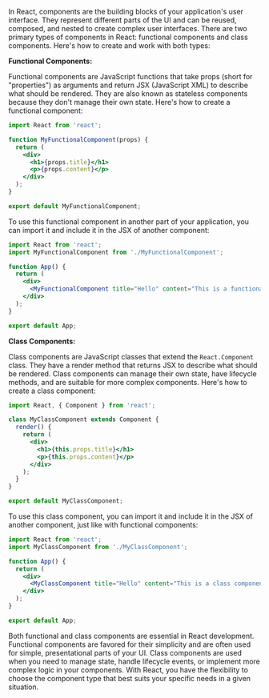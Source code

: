 In React, components are the building blocks of your application's user interface. They represent different parts of the UI and can be reused, composed, and nested to create complex user interfaces. There are two primary types of components in React: functional components and class components. Here's how to create and work with both types:

**Functional Components:**

Functional components are JavaScript functions that take props (short for "properties") as arguments and return JSX (JavaScript XML) to describe what should be rendered. They are also known as stateless components because they don't manage their own state. Here's how to create a functional component:

```jsx
import React from 'react';

function MyFunctionalComponent(props) {
  return (
    <div>
      <h1>{props.title}</h1>
      <p>{props.content}</p>
    </div>
  );
}

export default MyFunctionalComponent;
```

To use this functional component in another part of your application, you can import it and include it in the JSX of another component:

```jsx
import React from 'react';
import MyFunctionalComponent from './MyFunctionalComponent';

function App() {
  return (
    <div>
      <MyFunctionalComponent title="Hello" content="This is a functional component." />
    </div>
  );
}

export default App;
```

**Class Components:**

Class components are JavaScript classes that extend the `React.Component` class. They have a render method that returns JSX to describe what should be rendered. Class components can manage their own state, have lifecycle methods, and are suitable for more complex components. Here's how to create a class component:

```jsx
import React, { Component } from 'react';

class MyClassComponent extends Component {
  render() {
    return (
      <div>
        <h1>{this.props.title}</h1>
        <p>{this.props.content}</p>
      </div>
    );
  }
}

export default MyClassComponent;
```

To use this class component, you can import it and include it in the JSX of another component, just like with functional components:

```jsx
import React from 'react';
import MyClassComponent from './MyClassComponent';

function App() {
  return (
    <div>
      <MyClassComponent title="Hello" content="This is a class component." />
    </div>
  );
}

export default App;
```

Both functional and class components are essential in React development. Functional components are favored for their simplicity and are often used for simple, presentational parts of your UI. Class components are used when you need to manage state, handle lifecycle events, or implement more complex logic in your components. With React, you have the flexibility to choose the component type that best suits your specific needs in a given situation.
